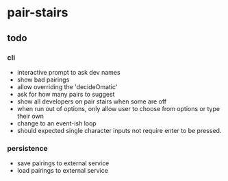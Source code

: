 # pair-stairs

## todo

### cli
- interactive prompt to ask dev names
- show bad pairings
- allow overriding the 'decideOmatic'
- ask for how many pairs to suggest
- show all developers on pair stairs when some are off
- when run out of options, only allow user to choose from options or type their own
- change to an event-ish loop
- should expected single character inputs not require enter to be pressed.

### persistence
- save pairings to external service
- load pairings to external service